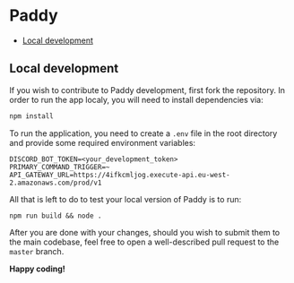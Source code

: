 
<!-- omit in toc -->
# Paddy

- [Local development](#local-development)

## Local development

If you wish to contribute to Paddy development, first fork the repository. In
order to run the app localy, you will need to install dependencies via:

```bash
npm install
```

To run the application, you need to create a `.env` file in the root directory
and provide some required environment variables:

```
DISCORD_BOT_TOKEN=<your_development_token>
PRIMARY_COMMAND_TRIGGER=~
API_GATEWAY_URL=https://4ifkcmljog.execute-api.eu-west-2.amazonaws.com/prod/v1
```

All that is left to do to test your local version of Paddy is to run:

```
npm run build && node .
```

After you are done with your changes, should you wish to submit them to the main
codebase, feel free to open a well-described pull request to the `master`
branch.

**Happy coding!**
